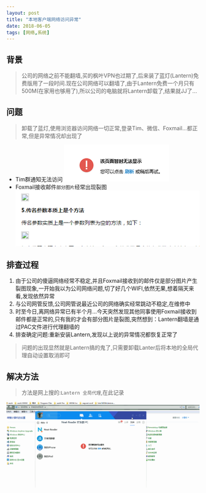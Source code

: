 ```yaml
---
layout: post
title: "本地客户端网络访问异常"
date: 2018-06-05
tags: [网络,系统]
---
```


## 背景
> 公司的网络之前不能翻墙,买的枫叶VPN也过期了,后来装了蓝灯(Lantern)免费版用了一段时间.现在公司网络可以翻墙了,由于Lantern免费一个月只有500M(在家用也够用了),所以公司的电脑就将Lantern卸载了,结果就JJ了...

## 问题
> 卸载了蓝灯,使用浏览器访问网络一切正常,登录Tim、微信、Foxmail...都正常,但是异常情况却出现了

- Tim群通知无法访问
![Tim群通知无法访问](/images/article/internet/internet-error.png)
- Foxmail接收邮件`部分图片`经常出现裂图
![图片出现裂图](/images/article/internet/split-img.png)

## 排查过程
1. 由于公司的傻逼网络经常不稳定,并且Foxmail接收到的邮件仅是部分图片产生裂图现象,一开始我以为公司网络问题,切了好几个WIFI,依然无果,想着隔天来看,发现依然异常
2. 与公司网管反馈,公司网管说最近公司的网络确实经常跳动不稳定,在维修中
3. 时至今日,离网络异常已有半个月...今天突然发现其他同事使用Foxmail接收到邮件都是正常的,只有我的才会有部分图片是裂图,突然想到：Lantern翻墙是通过PAC文件进行代理翻墙的
4. 排查确定问题:重新安装Lantern,发现以上说的异常情况都恢复正常了

> 问题的出现显然就是Lantern搞的鬼了,只需要卸载Lanter后将本地的全局代理自动设置取消即可

## 解决方法
> 方法是网上搜的:`Lantern 全局代理`,在此记录

![取消Lantern全局代理设置](/images/article/internet/cancel_lantern_global_proxy_setting.gif)
